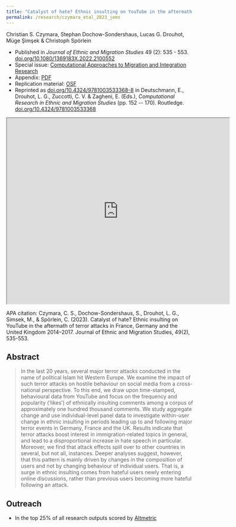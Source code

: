 ```yaml
---
title: "Catalyst of hate? Ethnic insulting on YouTube in the aftermath of terror attacks in France, Germany and the United Kingdom 2014–2017"
permalink: /research/czymara_etal_2023_jems
---
```

Christian S. Czymara, Stephan Dochow-Sondershaus, Lucas G. Drouhot, Müge Şimşek & Christoph Spörlein

- Published in *Journal of Ethnic and Migration Studies* 49 (2): 535 - 553. [doi.org/10.1080/1369183X.2022.2100552](https://doi.org/10.1080/1369183X.2022.2100552)
- Special issue: [Computational Approaches to Migration and Integration Research](https://www.tandfonline.com/toc/cjms20/49/2)
- Appendix: [PDF](https://czymara.github.io/files/Czymara_2023_Catalyst-of-hate-Ethnic-insulting-on-YouTube_Appendix.pdf)
- Replication material: [OSF](https://osf.io/mxncq/)
- Reprinted as [doi.org/10.4324/9781003533368-8](https://doi.org/10.4324/9781003533368-8) in Deutschmann, E., Drouhot, L. G., Zuccotti, C. V. & Zagheni, E. (Eds.), *Computational Research in Ethnic and Migration Studies* (pp. 152 -- 170). Routledge. [doi.org/10.4324/9781003533368](https://doi.org/10.4324/9781003533368)


<iframe src="https://czymara.github.io/files/Czymara_2023_Catalyst-of-hate-Ethnic-insulting-on-YouTube.pdf" width="600" height="500"></iframe>

APA citation: Czymara, C. S., Dochow-Sondershaus, S., Drouhot, L. G., Simsek, M., & Spörlein, C. (2023). Catalyst of hate? Ethnic insulting on YouTube in the aftermath of terror attacks in France, Germany and the United Kingdom 2014–2017. Journal of Ethnic and Migration Studies, 49(2), 535-553.

Abstract
------
> In the last 20 years, several major terror attacks conducted in the name of political Islam hit Western Europe. We examine the impact of such terror attacks on hostile behaviour on social media from a cross-national perspective. To this end, we draw upon time-stamped, behavioural data from YouTube and focus on the frequency and popularity (‘likes’) of ethnically insulting comments among a corpus of approximately one hundred thousand comments. We study aggregate change and use individual-level panel data to investigate within-user change in ethnic insulting in periods leading up to and following major terror events in Germany, France and the UK. Results indicate that terror attacks boost interest in immigration-related topics in general, and lead to a disproportional increase in hate speech in particular. Moreover, we find that attack effects spill over to other countries in several, but not all, instances. Deeper analyses suggest, however, that this pattern is mainly driven by changes in the composition of users and not by changing behaviour of individual users. That is, a surge in ethnic insulting comes from hateful users newly entering online discussions, rather than previous users becoming more hateful following an attack.

Outreach
------
- In the top 25% of all research outputs scored by [Altmetric](https://routledge.altmetric.com/details/134134587)

